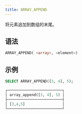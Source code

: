 ```yaml
---
title: ARRAY_APPEND
---
```


将元素追加到数组的末尾。

## 语法

```sql
ARRAY_APPEND( <array>, <element>)
```

## 示例

```sql
SELECT ARRAY_APPEND([3, 4], 5);

┌─────────────────────────┐
│ array_append([3, 4], 5) │
├─────────────────────────┤
│ [3,4,5]                 │
└─────────────────────────┘
```